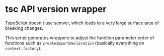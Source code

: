 # tsc API version wrapper

TypeScript doesn't use semver, which leads to a very large surface area of breaking changes.

This script generates wrappers to adjust the function parameter order of functions such as `createImportDeclaration` (basically everything on `context.factory`).
